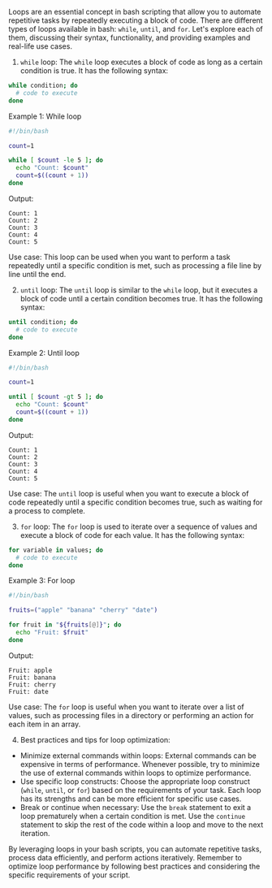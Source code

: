 Loops are an essential concept in bash scripting that allow you to automate repetitive tasks by repeatedly executing a block of code. There are different types of loops available in bash: `while`, `until`, and `for`. Let's explore each of them, discussing their syntax, functionality, and providing examples and real-life use cases.

1. `while` loop:
The `while` loop executes a block of code as long as a certain condition is true. It has the following syntax:
```bash
while condition; do
  # code to execute
done
```

Example 1: While loop
```bash
#!/bin/bash

count=1

while [ $count -le 5 ]; do
  echo "Count: $count"
  count=$((count + 1))
done
```
Output:
```
Count: 1
Count: 2
Count: 3
Count: 4
Count: 5
```
Use case: This loop can be used when you want to perform a task repeatedly until a specific condition is met, such as processing a file line by line until the end.

2. `until` loop:
The `until` loop is similar to the `while` loop, but it executes a block of code until a certain condition becomes true. It has the following syntax:
```bash
until condition; do
  # code to execute
done
```

Example 2: Until loop
```bash
#!/bin/bash

count=1

until [ $count -gt 5 ]; do
  echo "Count: $count"
  count=$((count + 1))
done
```
Output:
```
Count: 1
Count: 2
Count: 3
Count: 4
Count: 5
```
Use case: The `until` loop is useful when you want to execute a block of code repeatedly until a specific condition becomes true, such as waiting for a process to complete.

3. `for` loop:
The `for` loop is used to iterate over a sequence of values and execute a block of code for each value. It has the following syntax:
```bash
for variable in values; do
  # code to execute
done
```

Example 3: For loop
```bash
#!/bin/bash

fruits=("apple" "banana" "cherry" "date")

for fruit in "${fruits[@]}"; do
  echo "Fruit: $fruit"
done
```
Output:
```
Fruit: apple
Fruit: banana
Fruit: cherry
Fruit: date
```
Use case: The `for` loop is useful when you want to iterate over a list of values, such as processing files in a directory or performing an action for each item in an array.

4. Best practices and tips for loop optimization:
- Minimize external commands within loops: External commands can be expensive in terms of performance. Whenever possible, try to minimize the use of external commands within loops to optimize performance.
- Use specific loop constructs: Choose the appropriate loop construct (`while`, `until`, or `for`) based on the requirements of your task. Each loop has its strengths and can be more efficient for specific use cases.
- Break or continue when necessary: Use the `break` statement to exit a loop prematurely when a certain condition is met. Use the `continue` statement to skip the rest of the code within a loop and move to the next iteration.

By leveraging loops in your bash scripts, you can automate repetitive tasks, process data efficiently, and perform actions iteratively. Remember to optimize loop performance by following best practices and considering the specific requirements of your script.
